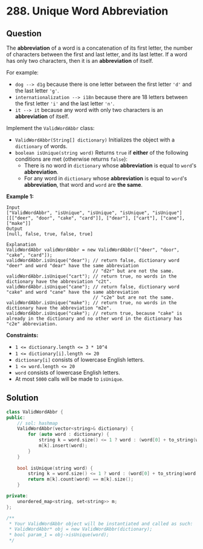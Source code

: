 # 288. Unique Word Abbreviation

## Question

The **abbreviation** of a word is a concatenation of its first letter, the number of characters between the first and last letter, and its last letter. If a word has only two characters, then it is an **abbreviation** of itself.

For example:

* `dog --> d1g` because there is one letter between the first letter `'d'` and the last letter `'g'`.
* `internationalization --> i18n` because there are 18 letters between the first letter `'i'` and the last letter `'n'`.
* `it --> it` because any word with only two characters is an **abbreviation** of itself.

Implement the `ValidWordAbbr` class:

* `ValidWordAbbr(String[] dictionary)` Initializes the object with a `dictionary` of words.
* `boolean isUnique(string word)` Returns `true` if **either** of the following conditions are met \(otherwise returns `false`\):
  * There is no word in `dictionary` whose **abbreviation** is equal to `word`'s **abbreviation**.
  * For any word in `dictionary` whose **abbreviation** is equal to `word`'s **abbreviation**, that word and `word` are **the same**.

**Example 1:**

```text
Input
["ValidWordAbbr", "isUnique", "isUnique", "isUnique", "isUnique"]
[[["deer", "door", "cake", "card"]], ["dear"], ["cart"], ["cane"], ["make"]]
Output
[null, false, true, false, true]

Explanation
ValidWordAbbr validWordAbbr = new ValidWordAbbr(["deer", "door", "cake", "card"]);
validWordAbbr.isUnique("dear"); // return false, dictionary word "deer" and word "dear" have the same abbreviation
                                // "d2r" but are not the same.
validWordAbbr.isUnique("cart"); // return true, no words in the dictionary have the abbreviation "c2t".
validWordAbbr.isUnique("cane"); // return false, dictionary word "cake" and word "cane" have the same abbreviation 
                                // "c2e" but are not the same.
validWordAbbr.isUnique("make"); // return true, no words in the dictionary have the abbreviation "m2e".
validWordAbbr.isUnique("cake"); // return true, because "cake" is already in the dictionary and no other word in the dictionary has "c2e" abbreviation.
```

**Constraints:**

* `1 <= dictionary.length <= 3 * 10^4`
* `1 <= dictionary[i].length <= 20`
* `dictionary[i]` consists of lowercase English letters.
* `1 <= word.length <= 20`
* `word` consists of lowercase English letters.
* At most `5000` calls will be made to `isUnique`.

## Solution

```cpp
class ValidWordAbbr {
public:
    // sol: hashmap
    ValidWordAbbr(vector<string>& dictionary) {
        for (auto word : dictionary) {
            string k = word.size() <= 1 ? word : (word[0] + to_string(word.size() - 2) + word.back());
            m[k].insert(word);
        }
    }
    
    bool isUnique(string word) {
        string k = word.size() <= 1 ? word : (word[0] + to_string(word.size() - 2) + word.back());
        return m[k].count(word) == m[k].size();
    }

private:
    unordered_map<string, set<string>> m;
};

/**
 * Your ValidWordAbbr object will be instantiated and called as such:
 * ValidWordAbbr* obj = new ValidWordAbbr(dictionary);
 * bool param_1 = obj->isUnique(word);
 */
```

